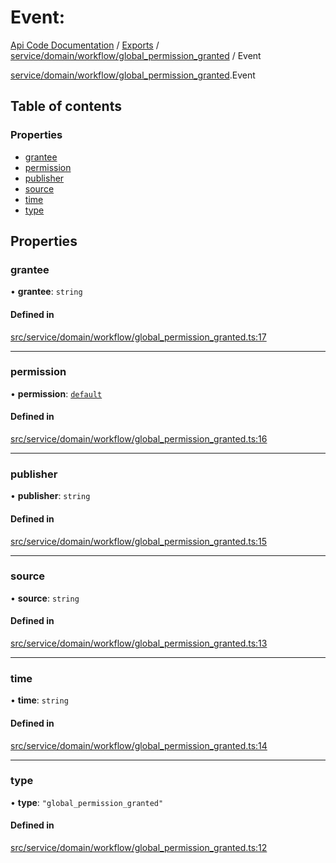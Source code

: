 # Event: 
 
[Api Code Documentation](../README.md) / [Exports](../modules.md) / [service/domain/workflow/global\_permission\_granted](../modules/service_domain_workflow_global_permission_granted.md) / Event

[service/domain/workflow/global_permission_granted](../modules/service_domain_workflow_global_permission_granted.md).Event

## Table of contents

### Properties

- [grantee](service_domain_workflow_global_permission_granted.Event.md#grantee)
- [permission](service_domain_workflow_global_permission_granted.Event.md#permission)
- [publisher](service_domain_workflow_global_permission_granted.Event.md#publisher)
- [source](service_domain_workflow_global_permission_granted.Event.md#source)
- [time](service_domain_workflow_global_permission_granted.Event.md#time)
- [type](service_domain_workflow_global_permission_granted.Event.md#type)

## Properties

### grantee

• **grantee**: `string`

#### Defined in

[src/service/domain/workflow/global_permission_granted.ts:17](https://github.com/openkfw/TruBudget/blob/95e6f8a/api/src/service/domain/workflow/global_permission_granted.ts#L17)

___

### permission

• **permission**: [`default`](../modules/authz_intents.md#default)

#### Defined in

[src/service/domain/workflow/global_permission_granted.ts:16](https://github.com/openkfw/TruBudget/blob/95e6f8a/api/src/service/domain/workflow/global_permission_granted.ts#L16)

___

### publisher

• **publisher**: `string`

#### Defined in

[src/service/domain/workflow/global_permission_granted.ts:15](https://github.com/openkfw/TruBudget/blob/95e6f8a/api/src/service/domain/workflow/global_permission_granted.ts#L15)

___

### source

• **source**: `string`

#### Defined in

[src/service/domain/workflow/global_permission_granted.ts:13](https://github.com/openkfw/TruBudget/blob/95e6f8a/api/src/service/domain/workflow/global_permission_granted.ts#L13)

___

### time

• **time**: `string`

#### Defined in

[src/service/domain/workflow/global_permission_granted.ts:14](https://github.com/openkfw/TruBudget/blob/95e6f8a/api/src/service/domain/workflow/global_permission_granted.ts#L14)

___

### type

• **type**: ``"global_permission_granted"``

#### Defined in

[src/service/domain/workflow/global_permission_granted.ts:12](https://github.com/openkfw/TruBudget/blob/95e6f8a/api/src/service/domain/workflow/global_permission_granted.ts#L12)
